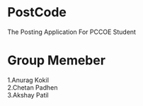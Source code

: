 # PostCode
The Posting Application For PCCOE Student
# Group Memeber 
1.Anurag Kokil<br>
2.Chetan Padhen<br>
3.Akshay Patil
